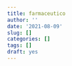 ```yaml
---
title: farmaceutico
author: ''
date: '2021-08-09'
slug: []
categories: []
tags: []
draft: yes
---
```


